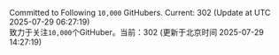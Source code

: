 Committed to Following `10,000` GitHubers. Current: <!-- FOLLOWING_COUNT -->302<!-- FOLLOWING_COUNT --> (Update at UTC <!-- LAST_UPDATED -->2025-07-29 06:27:19<!-- LAST_UPDATED -->)<br>
致力于关注`10,000`个GitHuber。当前：<!-- FOLLOWING_COUNT -->302<!-- FOLLOWING_COUNT --> (更新于北京时间 <!-- LAST_UPDATED_CST -->2025-07-29 14:27:19<!-- LAST_UPDATED_CST -->)

